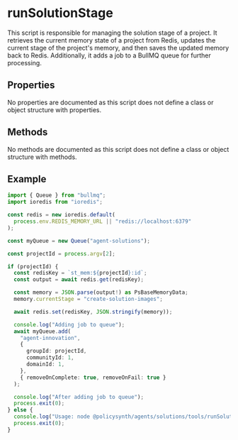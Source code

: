 # runSolutionStage

This script is responsible for managing the solution stage of a project. It retrieves the current memory state of a project from Redis, updates the current stage of the project's memory, and then saves the updated memory back to Redis. Additionally, it adds a job to a BullMQ queue for further processing.

## Properties

No properties are documented as this script does not define a class or object structure with properties.

## Methods

No methods are documented as this script does not define a class or object structure with methods.

## Example

```typescript
import { Queue } from "bullmq";
import ioredis from "ioredis";

const redis = new ioredis.default(
  process.env.REDIS_MEMORY_URL || "redis://localhost:6379"
);

const myQueue = new Queue("agent-solutions");

const projectId = process.argv[2];

if (projectId) {
  const redisKey = `st_mem:${projectId}:id`;
  const output = await redis.get(redisKey);

  const memory = JSON.parse(output!) as PsBaseMemoryData;
  memory.currentStage = "create-solution-images";

  await redis.set(redisKey, JSON.stringify(memory));

  console.log("Adding job to queue");
  await myQueue.add(
    "agent-innovation",
    {
      groupId: projectId,
      communityId: 1,
      domainId: 1,
    },
    { removeOnComplete: true, removeOnFail: true }
  );

  console.log("After adding job to queue");
  process.exit(0);
} else {
  console.log("Usage: node @policysynth/agents/solutions/tools/runSolutionStage.js <projectId>");
  process.exit(0);
}
```